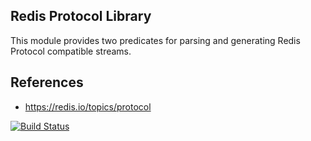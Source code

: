 ## Redis Protocol Library

This module provides two predicates for parsing and generating Redis Protocol compatible streams.

## References

* https://redis.io/topics/protocol

[![Build Status](https://travis-ci.org/canbican/resp.svg?branch=master)](https://travis-ci.org/canbican/resp.svg?branch=master)
